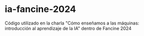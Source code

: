 # ia-fancine-2024
Código utilizado en la charla "Cómo enseñamos a las máquinas: introducción al aprendizaje de la IA" dentro de Fancine 2024
